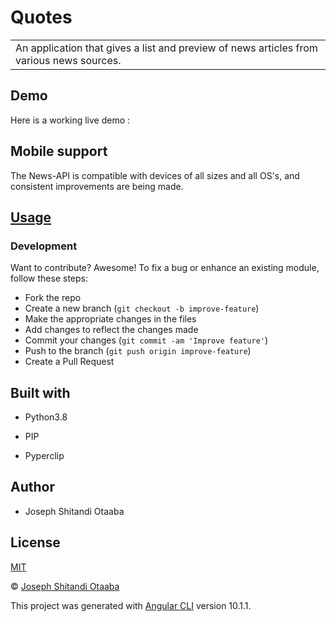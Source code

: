 # Quotes

<table>
<tr>
<td>
An application that gives a list and preview of news articles from various news sources.
</td>
</tr>
</table>

## Demo
Here is a working live demo : 

## Mobile support
The News-API is compatible with devices of all sizes and all OS's, and consistent improvements are being made.

## [Usage](https://Josephshitandi.github.io/News-API/)
### Development

Want to contribute? Awesome!
To fix a bug or enhance an existing module, follow these steps:
- Fork the repo
- Create a new branch (`git checkout -b improve-feature`)
- Make the appropriate changes in the files
- Add changes to reflect the changes made
- Commit your changes (`git commit -am 'Improve feature'`)
- Push to the branch (`git push origin improve-feature`)
- Create a Pull Request

## Built with
- Python3.8

 - PIP

 - Pyperclip

## Author
- Joseph Shitandi Otaaba

## License 
[MIT](https://github.com/Josephshitandi/News-API/blob/master/LICENSE.md)

 © [Joseph Shitandi Otaaba](https://github.com/Josephshitandi)

This project was generated with [Angular CLI](https://github.com/angular/angular-cli) version 10.1.1.

